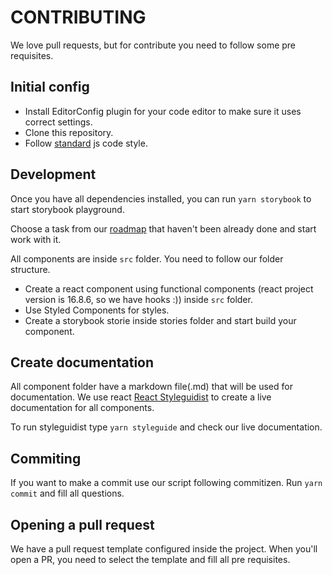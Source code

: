 # CONTRIBUTING

We love pull requests, but for contribute you need to follow some pre requisites.


## Initial config

- Install EditorConfig plugin for your code editor to make sure it uses correct settings.
- Clone this repository.
- Follow [standard](https://standardjs.com/) js code style.

## Development

Once you have all dependencies installed, you can run `yarn storybook` to start storybook playground.

Choose a task from our [roadmap](#roadmap) that haven't been already done and start work with it.

All components are inside `src` folder. You need to follow our folder structure.

- Create a react component using functional components (react project version is 16.8.6, so we have hooks :)) inside `src` folder.
- Use Styled Components for styles.
- Create a storybook storie inside stories folder and start build your component.

## Create documentation

All component folder have a markdown file(.md) that will be used for documentation. We use react [React Styleguidist](https://github.com/styleguidist/react-styleguidist) to create a live documentation for all components.

To run styleguidist type `yarn styleguide` and check our live documentation.


## Commiting

If you want to make a  commit use our script following commitizen. Run `yarn commit` and fill all questions.

## Opening a pull request

We have a pull request template configured inside the project. When you'll open a PR, you need to select the template and fill all pre requisites.
